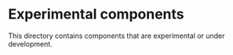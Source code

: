 # Experimental components

This directory contains components that are experimental or
under development.
